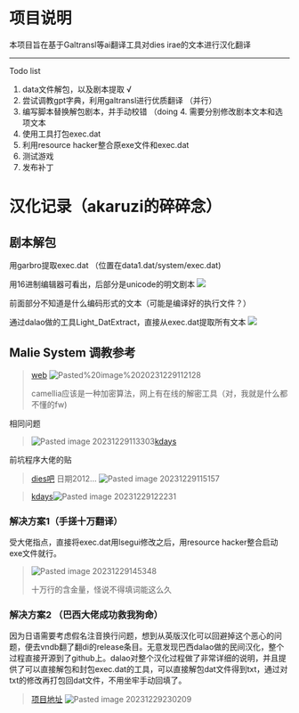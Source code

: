 # 项目说明

本项目旨在基于Galtransl等ai翻译工具对dies irae的文本进行汉化翻译

---
Todo list
1. data文件解包，以及剧本提取 √
2. 尝试调教gpt字典，利用galtransl进行优质翻译 （并行）
3. 编写脚本替换解包剧本，并手动校错  （doing
	4. 需要分别修改剧本文本和选项文本
4. 使用工具打包exec.dat
5. 利用resource hacker整合原exe文件和exec.dat
6. 测试游戏
7. 发布补丁


# 汉化记录（akaruzi的碎碎念）

## 剧本解包

用garbro提取exec.dat （位置在data1.dat/system/exec.dat)

用16进制编辑器可看出，后部分是unicode的明文剧本
![](https://github.com/Akaruzi/dies_aitrans/blob/master/readme.assets/Pasted%20image%2020231229110201.png)

前面部分不知道是什么编码形式的文本（可能是编译好的执行文件？）

通过dalao做的工具Light_DatExtract，直接从exec.dat提取所有文本
![](./readme.assets/Pasted%20image%2020231229110435.png)


## Malie System 调教参考

> [web](https://tieba.baidu.com/p/6282181656?pid=127758453020&cid=#127758453020) ![Pasted%20image%2020231229112128](./readme.assets/Pasted%20image%2020231229112128.png)
>
> camellia应该是一种加密算法，网上有在线的解密工具（对，我就是什么都不懂的fw)

相同问题
> ![Pasted image 20231229113303](readme.assets/Pasted%20image%2020231229113303.png)[kdays](https://bbs2.kdays.net/read/74258)

前坑程序大佬的贴

> [dies吧](https://tieba.baidu.com/p/1959529444?red_tag=2832294380#25906979832l) 日期2012...
> ![Pasted image 20231229115157](readme.assets/Pasted%20image%2020231229115157.png)

> [kdays](https://bbs2.kdays.net/read/22545)![Pasted image 20231229122231](readme.assets/Pasted%20image%2020231229122231.png)




### 解决方案1（手搓十万翻译）

受大佬指点，直接将exec.dat用lsegui修改之后，用resource hacker整合启动exe文件就行。

> ![Pasted image 20231229145348](readme.assets/Pasted%20image%2020231229145348.png)
> 
> 十万行的含金量，怪说不得填词能这么久

### 解决方案2 （巴西大佬成功救我狗命）

因为日语需要考虑假名注音换行问题，想到从英版汉化可以回避掉这个恶心的问题，便去vndb翻了翻di的release条目。无意发现巴西dalao做的民间汉化，整个过程直接开源到了github上。dalao对整个汉化过程做了非常详细的说明，并且提供了可以直接解包和封包exec.dat的工具，可以直接解包dat文件得到txt，通过对txt的修改再打包回dat文件，不用坐牢手动回填了。

> [项目地址](https://github.com/Monaco-a-Knox/Dia-da-Ira)
> ![Pasted image 20231229230209](readme.assets/Pasted%20image%2020231229230209.png)
